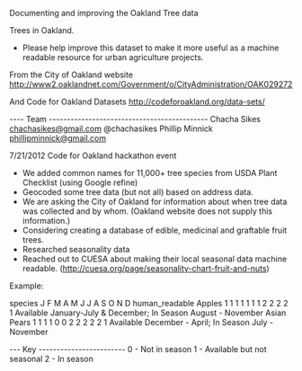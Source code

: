 Documenting and improving the Oakland Tree data

Trees in Oakland.


* Please help improve this dataset to make it more useful as a machine readable resource for urban agriculture projects.



From the City of Oakland website
http://www2.oaklandnet.com/Government/o/CityAdministration/OAK029272

And Code for Oakland Datasets
http://codeforoakland.org/data-sets/





---- Team --------------------------------------------
Chacha Sikes        chachasikes@gmail.com @chachasikes
Phillip Minnick     phillipminnick@gmail.com


7/21/2012 Code for Oakland hackathon event
- We added common names for 11,000+ tree species from USDA Plant Checklist (using Google refine)
- Geocoded some tree data (but not all) based on address data.
- We are asking the City of Oakland for information about when tree data was collected and by whom. (Oakland website does not supply this information.)
- Considering creating a database of edible, medicinal and graftable fruit trees.
- Researched seasonality data 
- Reached out to CUESA about making their local seasonal data machine readable. (http://cuesa.org/page/seasonality-chart-fruit-and-nuts)




Example: 

species  J F M A M J J A S O N D  human_readable
Apples   1 1 1 1 1 1 1 2 2 2 2 1  Available January-July & December; In Season August - November
Asian
Pears    1 1 1 1 0 0 2 2 2 2 2 1  Available December - April; In Season July - November

--- Key ------------------------
0 - Not in season
1 - Available but not seasonal
2 - In season